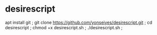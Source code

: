 # desirescript
apt install git ;
git clone https://github.com/yonseiyes/desirescript.git ;
cd desirescript ;
chmod +x desirescript.sh ;
./desirescript.sh ;
